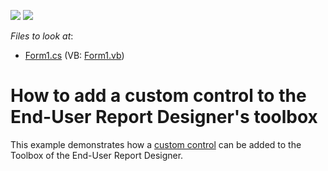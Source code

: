 <!-- default badges list -->
[![](https://img.shields.io/badge/Open_in_DevExpress_Support_Center-FF7200?style=flat-square&logo=DevExpress&logoColor=white)](https://supportcenter.devexpress.com/ticket/details/E1929)
[![](https://img.shields.io/badge/📖_How_to_use_DevExpress_Examples-e9f6fc?style=flat-square)](https://docs.devexpress.com/GeneralInformation/403183)
<!-- default badges end -->
<!-- default file list -->
*Files to look at*:

* [Form1.cs](./CS/CustomControlsToolbox/Form1.cs) (VB: [Form1.vb](./VB/CustomControlsToolbox/Form1.vb))
<!-- default file list end -->
# How to add a custom control to the End-User Report Designer's toolbox


<p>This example demonstrates how a <a href="http://www.devexpress.com/Help/Content.aspx?help=XtraReports&document=CustomDocument5177.htm">custom control</a> can be added to the Toolbox of the End-User Report Designer.</p>

<br/>


